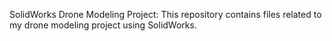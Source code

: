 SolidWorks Drone Modeling Project:
This repository contains files related to my drone modeling project using SolidWorks. 
